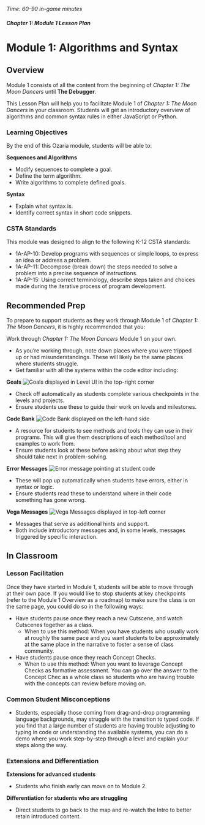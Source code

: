 _Time: 60-90 in-game minutes_

##### Chapter 1: Module 1 Lesson Plan
# Module 1: Algorithms and Syntax

## Overview

Module 1 consists of all the content from the beginning of _Chapter 1: The Moon Dancers_ until **The Debugger**.

This Lesson Plan will help you to facilitate Module 1 of _Chapter 1: The Moon Dancers_ in your classroom. Students will get an introductory overview of algorithms and common syntax rules in either JavaScript or Python.

### Learning Objectives

By the end of this Ozaria module, students will be able to:

**Sequences and Algorithms**

- Modify sequences to complete a goal.
- Define the term algorithm.
- Write  algorithms to complete defined goals.

**Syntax**

- Explain what syntax is.
- Identify correct syntax in short code snippets.

### CSTA Standards

This module was designed to align to the following K-12 CSTA standards:

- 1A-AP-10: Develop programs with sequences or simple loops, to express an idea or address a problem.
- 1A-AP-11: Decompose (break down) the steps needed to solve a problem into a precise sequence of instructions.
- 1A-AP-15: Using correct terminology, describe steps taken and choices made during the iterative process of program development.

## Recommended Prep

To prepare to support students as they work through Module 1 of _Chapter 1: The Moon Dancers_, it is highly recommended that you:

Work through _Chapter 1: The Moon Dancers_ Module 1 on your own.
- As you’re working through, note down places where you were tripped up or had misunderstandings. These will likely be the same places where students struggle.
- Get familiar with all the systems within the code editor including:

**Goals**
![Goals displayed in Level UI in the top-right corner](/images/pages/teachers/resources/markdown/chapter1/goals.png)
- Check off automatically as students complete various checkpoints in the levels and projects. 
- Ensure students use these to guide their work on levels and milestones. 

**Code Bank**
![Code Bank displayed on the left-hand side](/images/pages/teachers/resources/markdown/chapter1/codebank.png)
- A resource for students to see methods and tools they can use in their programs. This will give them descriptions of each method/tool and examples to work from. 
- Ensure students look at these before asking about what step they should take next in problem-solving.

**Error Messages**
![Error message pointing at student code](/images/pages/teachers/resources/markdown/chapter1/errormessages.png)
- These will pop up automatically when students have errors, either in syntax or logic. 
- Ensure students read these to understand where in their code something has gone wrong.

**Vega Messages**
![Vega Messages displayed in top-left corner](/images/pages/teachers/resources/markdown/chapter1/vegamessages.png)
- Messages that serve as additional hints and support.
- Both include introductory messages and, in some levels, messages triggered by specific interaction.

## In Classroom

### Lesson Facilitation

Once they have started in Module 1, students will be able to move through at their own pace. If you would like to stop students at key checkpoints (refer to the Module 1 Overview as a roadmap) to make sure the class is on the same page, you could do so in the following ways:

- Have students pause once they reach a new Cutscene, and watch Cutscenes together as a class.
    - When to use this method: When you have students who usually work at roughly the same pace and you want students to be approximately at the same place in the narrative to foster a sense of class community.
- Have students pause once they reach Concept Checks.
    - When to use this method: When you want to leverage Concept Checks as formative assessment. You can go over the answer to the Concept Chec as a whole class so students who are having trouble with the concepts can review before moving on.

### Common Student Misconceptions

- Students, especially those coming from drag-and-drop programming language backgrounds, may struggle with the transition to typed code. If you find that a large number of students are having trouble adjusting to typing in code or understanding the available systems, you can do a demo where you work step-by-step through a level and explain your steps along the way.

### Extensions and Differentiation
**Extensions for advanced students**
- Students who finish early can move on to Module 2.

**Differentiation for students who are struggling**
- Direct students to go back to the map and re-watch the Intro to better retain introduced content.
